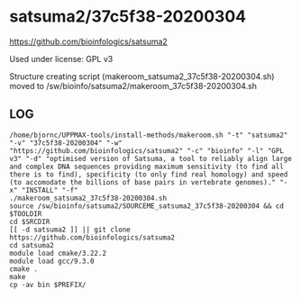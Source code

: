 satsuma2/37c5f38-20200304
========================

<https://github.com/bioinfologics/satsuma2>

Used under license:
GPL v3


Structure creating script (makeroom_satsuma2_37c5f38-20200304.sh) moved to /sw/bioinfo/satsuma2/makeroom_37c5f38-20200304.sh

LOG
---

    /home/bjornc/UPPMAX-tools/install-methods/makeroom.sh "-t" "satsuma2" "-v" "37c5f38-20200304" "-w" "https://github.com/bioinfologics/satsuma2" "-c" "bioinfo" "-l" "GPL v3" "-d" "optimised version of Satsuma, a tool to reliably align large and complex DNA sequences providing maximum sensitivity (to find all there is to find), specificity (to only find real homology) and speed (to accomodate the billions of base pairs in vertebrate genomes)." "-x" "INSTALL" "-f"
    ./makeroom_satsuma2_37c5f38-20200304.sh
    source /sw/bioinfo/satsuma2/SOURCEME_satsuma2_37c5f38-20200304 && cd $TOOLDIR
    cd $SRCDIR
    [[ -d satsuma2 ]] || git clone https://github.com/bioinfologics/satsuma2
    cd satsuma2
    module load cmake/3.22.2
    module load gcc/9.3.0
    cmake .
    make
    cp -av bin $PREFIX/

